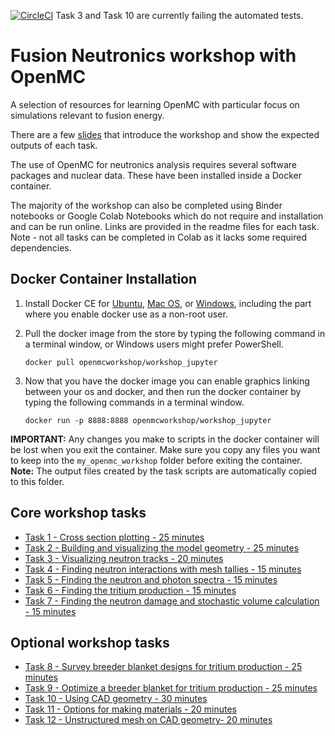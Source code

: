 
[![CircleCI](https://circleci.com/gh/ukaea/openmc_workshop.svg?style=svg)](https://circleci.com/gh/ukaea/openmc_workshop) Task 3 and Task 10  are currently failing the automated tests.

# Fusion Neutronics workshop with OpenMC
A selection of resources for learning OpenMC with particular focus on simulations relevant to fusion energy.

There are a few [slides](https://slides.com/openmc_workshop/neutronics_workshop) that introduce the workshop and show the expected outputs of each task.

The use of OpenMC for neutronics analysis requires several software packages and nuclear data. These have been installed inside a Docker container.

The majority of the workshop can also be completed using Binder notebooks or Google Colab Notebooks which do not require and installation and can be run online. Links are provided in the readme files for each task. Note - not all tasks can be completed in Colab as it lacks some required dependencies.

## Docker Container Installation

1. Install Docker CE for [Ubuntu](https://docs.docker.com/install/linux/docker-ce/ubuntu/), [Mac OS](https://store.docker.com/editions/community/docker-ce-desktop-mac), or [Windows](https://hub.docker.com/editions/community/docker-ce-desktop-windows), including the part where you enable docker use as a non-root user.

2. Pull the docker image from the store by typing the following command in a terminal window, or Windows users might prefer PowerShell.

    ```docker pull openmcworkshop/workshop_jupyter```

3. Now that you have the docker image you can enable graphics linking between your os and docker, and then run the docker container by typing the following commands in a terminal window.

    ```docker run -p 8888:8888 openmcworkshop/workshop_jupyter```


**IMPORTANT:** Any changes you make to scripts in the docker container will be lost when you exit the container. Make sure you copy any files you want to keep into the ```my_openmc_workshop``` folder before exiting the container. **Note:** The output files created by the task scripts are automatically copied to this folder.

## Core workshop tasks

- [Task 1 - Cross section plotting - 25 minutes](https://github.com/ukaea/openmc_workshop/tree/master/tasks/task_1)
- [Task 2 - Building and visualizing the model geometry - 25 minutes](https://github.com/ukaea/openmc_workshop/tree/master/tasks/task_2)
- [Task 3 - Visualizing neutron tracks - 20 minutes](https://github.com/ukaea/openmc_workshop/tree/master/tasks/task_3)
- [Task 4 - Finding neutron interactions with mesh tallies - 15 minutes](https://github.com/ukaea/openmc_workshop/tree/master/tasks/task_4)
- [Task 5 - Finding the neutron and photon spectra - 15 minutes](https://github.com/ukaea/openmc_workshop/tree/master/tasks/task_5)
- [Task 6 - Finding the tritium production - 15 minutes](https://github.com/ukaea/openmc_workshop/tree/master/tasks/task_6)
- [Task 7 - Finding the neutron damage and stochastic volume calculation - 15 minutes](https://github.com/ukaea/openmc_workshop/tree/master/tasks/task_7)

## Optional workshop tasks

- [Task 8 - Survey breeder blanket designs for tritium production - 25 minutes](https://github.com/ukaea/openmc_workshop/tree/master/tasks/task_8)
- [Task 9 - Optimize a breeder blanket for tritium production - 25 minutes](https://github.com/ukaea/openmc_workshop/tree/master/tasks/task_9)
- [Task 10 - Using CAD geometry - 30 minutes](https://github.com/ukaea/openmc_workshop/tree/master/tasks/task_10)
- [Task 11 - Options for making materials - 20 minutes](https://github.com/ukaea/openmc_workshop/tree/master/tasks/task_11)
- [Task 12 - Unstructured mesh on CAD geometry- 20 minutes](https://github.com/ukaea/openmc_workshop/tree/master/tasks/task_12)

&ensp;
